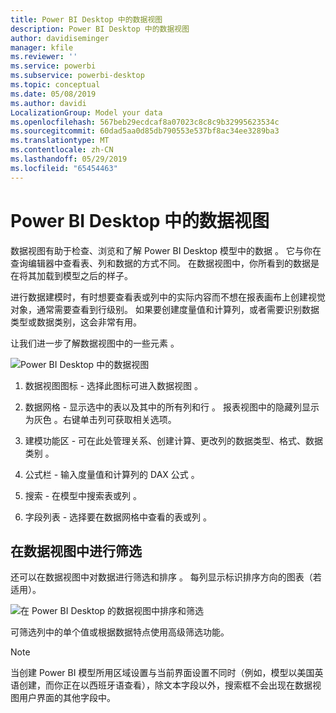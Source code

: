 ```yaml
---
title: Power BI Desktop 中的数据视图
description: Power BI Desktop 中的数据视图
author: davidiseminger
manager: kfile
ms.reviewer: ''
ms.service: powerbi
ms.subservice: powerbi-desktop
ms.topic: conceptual
ms.date: 05/08/2019
ms.author: davidi
LocalizationGroup: Model your data
ms.openlocfilehash: 567beb29ecdcaf8a07023c8c8c9b32995623534c
ms.sourcegitcommit: 60dad5aa0d85db790553e537bf8ac34ee3289ba3
ms.translationtype: MT
ms.contentlocale: zh-CN
ms.lasthandoff: 05/29/2019
ms.locfileid: "65454463"
---
```

# <a name="data-view-in-power-bi-desktop"></a>Power BI Desktop 中的数据视图
数据视图有助于检查、浏览和了解 Power BI Desktop 模型中的数据   。 它与你在查询编辑器中查看表、列和数据的方式不同。  在数据视图中，你所看到的数据是在将其加载到模型之后的样子。 

进行数据建模时，有时想要查看表或列中的实际内容而不想在报表画布上创建视觉对象，通常需要查看到行级别。 如果要创建度量值和计算列，或者需要识别数据类型或数据类别，这会非常有用。

让我们进一步了解数据视图中的一些元素  。

![Power BI Desktop 中的数据视图](media/desktop-data-view/dataview_fullscreen.png)

1. 数据视图图标 - 选择此图标可进入数据视图  。

2. 数据网格 - 显示选中的表以及其中的所有列和行  。 报表视图中的隐藏列显示为灰色  。右键单击列可获取相关选项。

3. 建模功能区 - 可在此处管理关系、创建计算、更改列的数据类型、格式、数据类别  。

4. 公式栏 - 输入度量值和计算列的 DAX 公式  。

5. 搜索 - 在模型中搜索表或列  。

6. 字段列表 - 选择要在数据网格中查看的表或列  。

## <a name="filtering-in-data-view"></a>在数据视图中进行筛选

还可以在数据视图中对数据进行筛选和排序  。 每列显示标识排序方向的图表（若适用）。

![在 Power BI Desktop 的数据视图中排序和筛选](media/desktop-data-view/dataview_sort-and-filter.png)

可筛选列中的单个值或根据数据特点使用高级筛选功能。 

> [!NOTE]
> 当创建 Power BI 模型所用区域设置与当前界面设置不同时（例如，模型以美国英语创建，而你正在以西班牙语查看），除文本字段以外，搜索框不会出现在数据视图用户界面的其他字段中。
